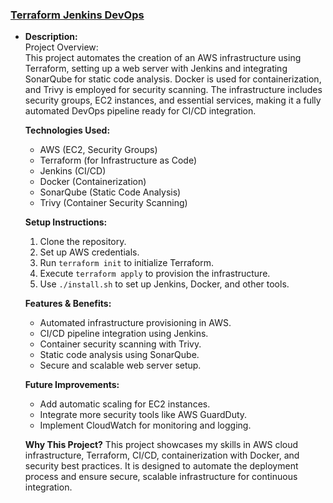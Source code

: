 ### [Terraform Jenkins DevOps](https://github.com/UmerAsif-1/terraform-jenkins-devops)
- **Description:**  
  Project Overview:  
  This project automates the creation of an AWS infrastructure using Terraform, setting up a web server with Jenkins and integrating SonarQube for static code analysis. Docker is used for containerization, and Trivy is employed for security scanning. The infrastructure includes security groups, EC2 instances, and essential services, making it a fully automated DevOps pipeline ready for CI/CD integration.

  **Technologies Used:**
  - AWS (EC2, Security Groups)
  - Terraform (for Infrastructure as Code)
  - Jenkins (CI/CD)
  - Docker (Containerization)
  - SonarQube (Static Code Analysis)
  - Trivy (Container Security Scanning)

  **Setup Instructions:**
  1. Clone the repository.
  2. Set up AWS credentials.
  3. Run `terraform init` to initialize Terraform.
  4. Execute `terraform apply` to provision the infrastructure.
  5. Use `./install.sh` to set up Jenkins, Docker, and other tools.

  **Features & Benefits:**
  - Automated infrastructure provisioning in AWS.
  - CI/CD pipeline integration using Jenkins.
  - Container security scanning with Trivy.
  - Static code analysis using SonarQube.
  - Secure and scalable web server setup.

  **Future Improvements:**
  - Add automatic scaling for EC2 instances.
  - Integrate more security tools like AWS GuardDuty.
  - Implement CloudWatch for monitoring and logging.

  **Why This Project?**
  This project showcases my skills in AWS cloud infrastructure, Terraform, CI/CD, containerization with Docker, and security best practices. It is designed to automate the deployment process and ensure secure, scalable infrastructure for continuous integration.
